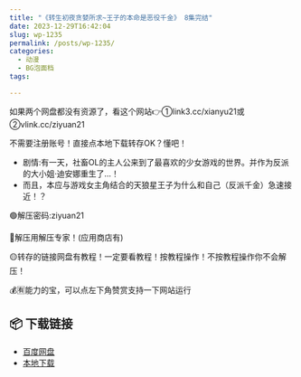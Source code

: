 ```yaml
---
title: "《转生初夜贪婪所求~王子的本命是恶役千金》 8集完结"
date: 2023-12-29T16:42:04
slug: wp-1235
permalink: /posts/wp-1235/
categories:
  - 动漫
  - BG泡面档
tags:

---
```


如果两个网盘都没有资源了，看这个网站👉①link3.cc/xianyu21或②vlink.cc/ziyuan21

不需要注册账号！直接点本地下载转存OK？懂吧！

*   剧情:有一天，社畜OL的主人公来到了最喜欢的少女游戏的世界。并作为反派的大小姐·迪安娜重生了…！
*   而且，本应与游戏女主角结合的天狼星王子为什么和自己（反派千金）急速接近！？

🟢解压密码:ziyuan21

🔵解压用解压专家！(应用商店有)

🟡转存的链接网盘有教程！一定要看教程！按教程操作！不按教程操作你不会解压！

💰🈶能力的宝，可以点左下角赞赏支持一下网站运行

## 📦 下载链接
- [百度网盘](https://blziyuan21.com/pay-download/1235?key=5bc596651b&down_id=0)
- [本地下载](https://blziyuan21.com/pay-download/1235?key=5bc596651b&down_id=1)

